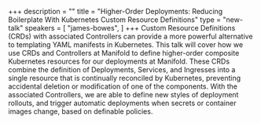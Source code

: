 +++
description = ""
title = "Higher-Order Deployments: Reducing Boilerplate With Kubernetes Custom Resource Definitions"
type = "new-talk"
speakers = [
        "james-bowes",
]
+++
Custom Resource Definitions (CRDs) with associated Controllers can provide a more powerful alternative to templating YAML manifests in Kubernetes. This talk will cover how we use CRDs and Controllers at Manifold to define higher-order composite Kubernetes resources for our deployments at Manifold. These CRDs combine the definition of Deployments, Services, and Ingresses into a single resource that is continually reconciled by Kubernetes, preventing accidental deletion or modification of one of the components. With the associated Controllers, we are able to define new styles of deployment rollouts, and trigger automatic deployments when secrets or container images change, based on definable policies.